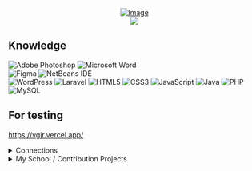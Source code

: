 <div align="center">
  <a href="https://github.com/GreenVGJR">
    <img src="https://komarev.com/ghpvc/?username=GreenVGJR&color=green" alt="Image" loading="lazy"/><br>
  <img src="https://github-readme-stats.vercel.app/api/top-langs?username=greenvgjr&hide=css&layout=compact&theme=dark&hide_border=true&cache_seconds=1800"/>
  </a>
</div>

## Knowledge
![Adobe Photoshop](https://img.shields.io/badge/adobe%20photoshop-%2331A8FF.svg?style=for-the-badge&logo=adobe%20photoshop&logoColor=white) ![Microsoft Word](https://img.shields.io/badge/Microsoft_Word-2B579A?style=for-the-badge&logo=microsoft-word&logoColor=white)<br>
![Figma](https://img.shields.io/badge/figma-%23F24E1E.svg?style=for-the-badge&logo=figma&logoColor=white) ![NetBeans IDE](https://img.shields.io/badge/NetBeansIDE-1B6AC6.svg?style=for-the-badge&logo=apache-netbeans-ide&logoColor=white)<br>![WordPress](https://img.shields.io/badge/WordPress-%23117AC9.svg?style=for-the-badge&logo=WordPress&logoColor=white) ![Laravel](https://img.shields.io/badge/laravel-%23FF2D20.svg?style=for-the-badge&logo=laravel&logoColor=white) ![HTML5](https://img.shields.io/badge/html5-%23E34F26.svg?style=for-the-badge&logo=html5&logoColor=white) ![CSS3](https://img.shields.io/badge/css3-%231572B6.svg?style=for-the-badge&logo=css3&logoColor=white) ![JavaScript](https://img.shields.io/badge/javascript-%23323330.svg?style=for-the-badge&logo=javascript&logoColor=%23F7DF1E) ![Java](https://img.shields.io/badge/java-%23ED8B00.svg?style=for-the-badge&logo=openjdk&logoColor=white) ![PHP](https://img.shields.io/badge/php-%23777BB4.svg?style=for-the-badge&logo=php&logoColor=white) ![MySQL](https://img.shields.io/badge/mysql-4479A1.svg?style=for-the-badge&logo=mysql&logoColor=white)

## For testing
https://vgjr.vercel.app/

<details>
<summary>Connections</summary>
  
| [Twitter](https://twitter.com/Green_VGJR) | [Instagram](https://instagram.com/green._vgjr) | [Reddit](https://www.reddit.com/u/GreenVGJR) | [Spotify](https://open.spotify.com/user/uz2gmmfdw7gxcofnb3843pju5) | [SoundCloud](https://soundcloud.com/greenvgjr) |
|:-:|:-:|:-:|:-:|:-:|
| [YouTube](https://www.youtube.com/@greenvgjr) | [Steam](https://steamcommunity.com/profiles/76561199079533730) | [Roblox](https://www.roblox.com/users/433337308/profile) | [Twitch](https://twitch.tv/greenvgjr) | [Discord](https://discord.com/users/681124961494237442) |
| [Threads](https://threads.net/green._vgjr) | [Pixiv](https://www.pixiv.net/en/users/73613724) | [Telegram](https://t.me/greenvgjr) | [Trakteer](https://trakteer.id/vgjr) | [PixAI](https://pixai.art/@greenvgjr) |
| [v0.dev](https://v0.dev/greenvgjr) | \- | [Saweria](https://saweria.co/vgjr) | \- | \- |

</details>


<details>
<summary>My School / Contribution Projects</summary>
  
| Repository | Preview | Type |
|------------|-------------|-------------|
| [![VGJR Radio](https://github-readme-stats.vercel.app/api/pin/?username=greenvgjr&repo=vgjradio&theme=dark)](https://github.com/GreenVGJR/vgjradio) | <img src="https://github.com/user-attachments/assets/ec253979-b26a-4a8b-b83b-8615f1604908" alt="Preview" width="512"/> | School |
| [![Vouchify](https://github-readme-stats.vercel.app/api/pin/?username=greenvgjr&repo=vouchify&theme=dark)](https://github.com/GreenVGJR/vouchify) | <img src="https://github.com/user-attachments/assets/cc402d77-5ec0-4a87-a774-7ba0ed3429aa" alt="Preview" width="512"/> | School |
| [![Polling](https://github-readme-stats.vercel.app/api/pin/?username=DefinetlyNotRay&repo=Polling-Web-App&theme=dark)](https://github.com/DefinetlyNotRay/Polling-Web-App) | <img src="https://github.com/user-attachments/assets/51f5289f-25c1-45af-9c2d-2e3f942ed846" alt="Preview" width="512"/> | Contribution |
| [![Vesa Socmed](https://github-readme-stats.vercel.app/api/pin/?username=greenvgjr&repo=vesa-socmed&theme=dark)](https://github.com/GreenVGJR/vesa-socmed) | <img src="https://github.com/user-attachments/assets/65d11856-a739-44d7-b97f-c740624d448c" alt="Preview" width="512"/> | School |

</details>

